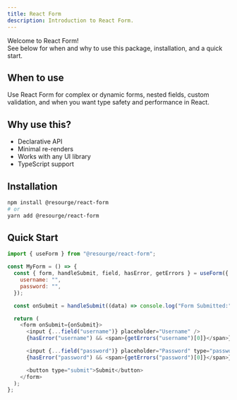 ```yaml
---
title: React Form
description: Introduction to React Form.
---
```


Welcome to React Form!  
See below for when and why to use this package, installation, and a quick start.

## When to use

Use React Form for complex or dynamic forms, nested fields, custom validation, and when you want type safety and performance in React.

## Why use this?

- Declarative API
- Minimal re-renders
- Works with any UI library
- TypeScript support

## Installation

```bash
npm install @resourge/react-form
# or
yarn add @resourge/react-form
```

## Quick Start

```js
import { useForm } from "@resourge/react-form";

const MyForm = () => {
  const { form, handleSubmit, field, hasError, getErrors } = useForm({
    username: "",
    password: "",
  });

  const onSubmit = handleSubmit((data) => console.log("Form Submitted:", data));

  return (
    <form onSubmit={onSubmit}>
      <input {...field("username")} placeholder="Username" />
      {hasError("username") && <span>{getErrors("username")[0]}</span>}

      <input {...field("password")} placeholder="Password" type="password" />
      {hasError("password") && <span>{getErrors("password")[0]}</span>}

      <button type="submit">Submit</button>
    </form>
  );
};
```